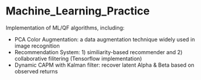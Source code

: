 # Machine_Learning_Practice
Implementation of ML/QF algorithms, including:

- PCA Color Augmentation: a data augmentation technique widely used in image recognition
- Recommendation System: 1) similiarity-based recommender and 2) collaborative filitering (Tensorflow implementation)
- Dynamic CAPM with Kalman filter: recover latent Alpha & Beta based on observed returns
